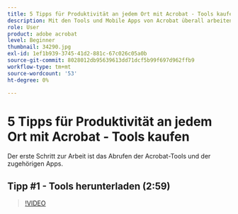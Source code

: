```yaml
---
title: 5 Tipps für Produktivität an jedem Ort mit Acrobat - Tools kaufen
description: Mit den Tools und Mobile Apps von Acrobat überall arbeiten.
role: User
product: adobe acrobat
level: Beginner
thumbnail: 34290.jpg
exl-id: 1ef1b939-3745-41d2-881c-67c026c05a0b
source-git-commit: 8028012db95639613dd71dcf5b99f697d962ffb9
workflow-type: tm+mt
source-wordcount: '53'
ht-degree: 0%

---
```


# 5 Tipps für Produktivität an jedem Ort mit Acrobat - Tools kaufen

Der erste Schritt zur Arbeit ist das Abrufen der Acrobat-Tools und der zugehörigen Apps.

## Tipp #1 - Tools herunterladen (2:59)

>[!VIDEO](https://video.tv.adobe.com/v/34290)
